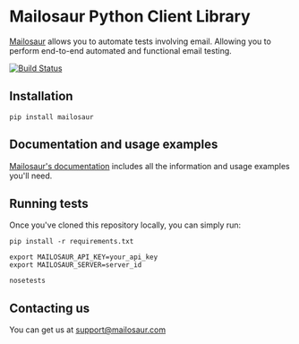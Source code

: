 # Mailosaur Python Client Library

[Mailosaur](https://mailosaur.com) allows you to automate tests involving email. Allowing you to perform end-to-end automated and functional email testing.

[![Build Status](https://travis-ci.org/mailosaur/mailosaur-python.svg?branch=master)](https://travis-ci.org/mailosaur/mailosaur-python)

## Installation

```
pip install mailosaur
```

## Documentation and usage examples

[Mailosaur's documentation](https://mailosaur.com/docs) includes all the information and usage examples you'll need.

## Running tests

Once you've cloned this repository locally, you can simply run:

```
pip install -r requirements.txt

export MAILOSAUR_API_KEY=your_api_key
export MAILOSAUR_SERVER=server_id

nosetests
```

## Contacting us

You can get us at [support@mailosaur.com](mailto:support@mailosaur.com)
